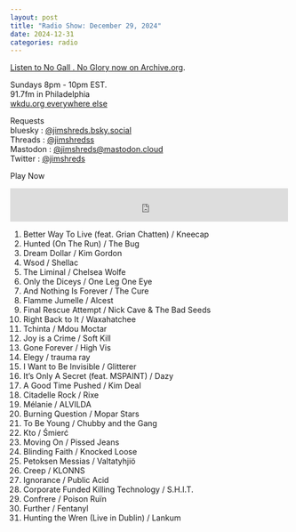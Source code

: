 ```yaml
---
layout: post
title: "Radio Show: December 29, 2024"
date: 2024-12-31
categories: radio
---
```


[Listen to No Gall . No Glory now on Archive.org](https://archive.org/details/2024-12-29-nogallnoglory).

Sundays 8pm - 10pm EST.<br>
91.7fm in Philadelphia<br>
[wkdu.org everywhere else](https://www.wkdu.org)

Requests<br>
bluesky : [@jimshreds.bsky.social](https://bsky.app/profile/jimshreds.bsky.social)<br>
Threads : [@jimshredss](https://www.threads.net/@jimshredss)<br>
Mastodon : [@jimshreds@mastodon.cloud](https://mastodon.cloud/@jimshreds)<br>
Twitter : [@jimshreds](https://twitter.com/jimshreds)<br>



Play Now<br>

<iframe src="https://archive.org/embed/2024-12-29-nogallnoglory" width="500" height="60" frameborder="0" webkitallowfullscreen="true" mozallowfullscreen="true" allowfullscreen></iframe>


1. Better Way To Live (feat. Grian Chatten) / Kneecap
2. Hunted (On The Run) / The Bug
3. Dream Dollar / Kim Gordon
4. Wsod / Shellac
5. The Liminal / Chelsea Wolfe
6. Only the Diceys / One Leg One Eye
7. And Nothing Is Forever / The Cure
8. Flamme Jumelle / Alcest
9. Final Rescue Attempt / Nick Cave & The Bad Seeds
10. Right Back to It / Waxahatchee
11. Tchinta / Mdou Moctar
12. Joy is a Crime / Soft Kill
13. Gone Forever / High Vis
14. Elegy / trauma ray
15. I Want to Be Invisible / Glitterer
16. It’s Only A Secret (feat. MSPAINT) / Dazy
17. A Good Time Pushed / Kim Deal
18. Citadelle Rock / Rixe
19. Mélanie / ALVILDA
20. Burning Question / Mopar Stars
21. To Be Young / Chubby and the Gang
22. Kto / Śmierć
23. Moving On / Pissed Jeans
24. Blinding Faith / Knocked Loose
25. Petoksen Messias / Valtatyhjiö
26. Creep / KLONNS
27. Ignorance / Public Acid
28. Corporate Funded Killing Technology / S.H.I.T.
29. Confrere / Poison Ruïn
30. Further / Fentanyl
31. Hunting the Wren (Live in Dublin) / Lankum